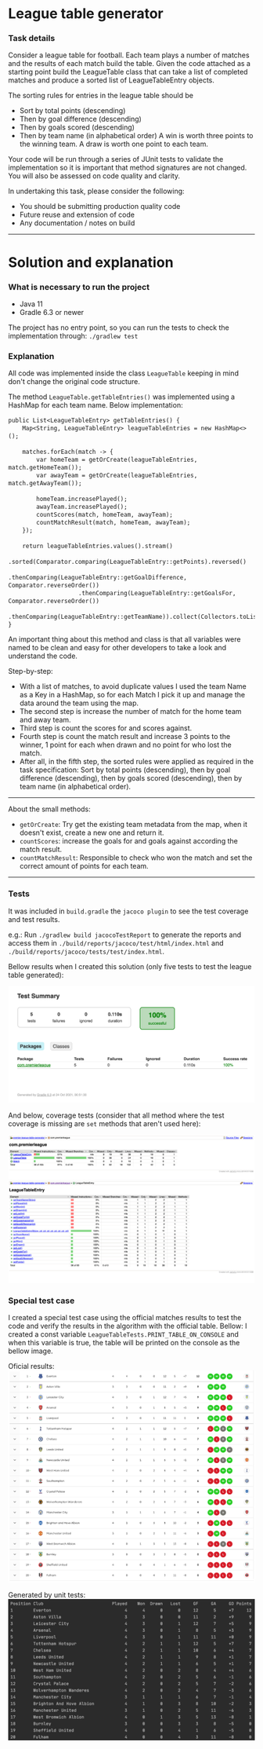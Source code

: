 # League table generator

### Task details

Consider a league table for football. Each team plays a number of matches and the results
of each match build the table. Given the code attached as a starting point build
the LeagueTable class that can take a list of completed matches and produce a sorted 
list of LeagueTableEntry objects.

The sorting rules for entries in the league table should be
* Sort by total points (descending)
* Then by goal difference (descending)
* Then by goals scored (descending)
* Then by team name (in alphabetical order)
A win is worth three points to the winning team. A draw is worth one point to each team.

Your code will be run through a series of JUnit tests to validate the implementation so it is important 
that method signatures are not changed. You will also be assessed on code quality and clarity.

In undertaking this task, please consider the following:
* You should be submitting production quality code
* Future reuse and extension of code
* Any documentation / notes on build

---
# Solution and explanation

### What is necessary to run the project

- Java 11
- Gradle 6.3 or newer

The project has no entry point, so you can run the tests to check the implementation through: `./gradlew test`

### Explanation

All code was implemented inside the class `LeagueTable` keeping in mind don't change the original code structure.

The method `LeagueTable.getTableEntries()` was implemented using a HashMap for each team name. Below implementation:

```
public List<LeagueTableEntry> getTableEntries() {
    Map<String, LeagueTableEntry> leagueTableEntries = new HashMap<>();

    matches.forEach(match -> {
        var homeTeam = getOrCreate(leagueTableEntries, match.getHomeTeam());
        var awayTeam = getOrCreate(leagueTableEntries, match.getAwayTeam());

        homeTeam.increasePlayed();
        awayTeam.increasePlayed();
        countScores(match, homeTeam, awayTeam);
        countMatchResult(match, homeTeam, awayTeam);
    });

    return leagueTableEntries.values().stream()
            .sorted(Comparator.comparing(LeagueTableEntry::getPoints).reversed()
                    .thenComparing(LeagueTableEntry::getGoalDifference, Comparator.reverseOrder())
                    .thenComparing(LeagueTableEntry::getGoalsFor, Comparator.reverseOrder())
                    .thenComparing(LeagueTableEntry::getTeamName)).collect(Collectors.toList());
}
```
An important thing about this method and class is that all variables were named to be clean and easy for other developers to take a look and understand the code.

Step-by-step:
   * With a list of matches, to avoid duplicate values I used the team Name as a Key in a HashMap, so for each Match I pick it up and manage the data around the team using the map.
   * The second step is increase the number of match for the home team and away team.
   * Third step is count the scores for and scores against.
   * Fourth step is count the match result and increase 3 points to the winner, 1 point for each when drawn and no point for who lost the match.
   * After all, in the fifth step, the sorted rules were applied as required in the task specification: Sort by total points (descending), then by goal difference (descending), then by goals scored (descending), then by team name (in alphabetical order).

---
About the small methods: 

* `getOrCreate`: Try get the existing team metadata from the map, when it doesn't exist, create a new one and return it.
* `countScores`: increase the goals for and goals against according the match result.
* `countMatchResult`: Responsible to check who won the match and set the correct amount of points for each team.

---
### Tests

It was included in `build.gradle` the `jacoco plugin` to see the test coverage and test results.

e.g.: Run `./gradlew build jacocoTestReport` to generate the reports and access them in `./build/reports/jacoco/test/html/index.html` and `./build/reports/jacoco/tests/test/index.html`.

Bellow results when I created this solution (only five tests to test the league table generated):

<img src="./images/tests_results.png">

And below, coverage tests (consider that all method where the test coverage is missing are `set` methods that aren't used here):

<img src="./images/coverage_1.png">
<img src="./images/coverage_2.png">

### Special test case

I created a special test case using the official matches results to test the code and verify the results in the algorithm with the official table. Bellow:
I created a const variable `LeagueTableTests.PRINT_TABLE_ON_CONSOLE` and when this variable is true, the table will be printed on the console as the bellow image.

Oficial results:
<img src="./images/official_premier_league_table.png">

Generated by unit tests:
<img src="./images/premier_league_table_test.png">
